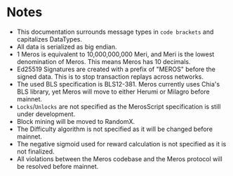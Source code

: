 # Notes

- This documentation surrounds message types in `code brackets` and capitalizes DataTypes.
- All data is serialized as big endian.
- 1 Meros is equivalent to 10,000,000,000 Meri, and Meri is the lowest denomination of Meros. This means Meros has 10 decimals.
- Ed25519 Signatures are created with a prefix of "MEROS" before the signed data. This is to stop transaction replays across networks.
- The used BLS specification is BLS12-381. Meros currently uses Chia's BLS library, yet Meros will move to either Herumi or Milagro before mainnet.
- `Locks`/`Unlocks` are not specified as the MerosScript specification is still under development.
- Block mining will be moved to RandomX.
- The Difficulty algorithm is not specified as it will be changed before mainnet.
- The negative sigmoid used for reward calculation is not specified as it is not finalized.
- All violations between the Meros codebase and the Meros protocol will be resolved before mainnet.
